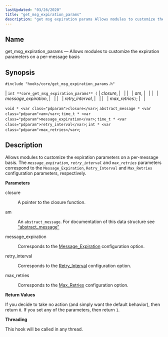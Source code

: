 ```yaml
---
lastUpdated: "03/26/2020"
title: "get_msg_expiration_params"
description: "get msg expiration params Allows modules to customize the expiration parameters on a per message basis int core get msg expiration params closure am message expiration retry interval max retries void closure abstract message am time t message expiration time t retry interval int max retries Allows modules to customize..."
---
```


<a name="hooks.core.get_msg_expiration_params"></a> 
## Name

get_msg_expiration_params — Allows modules to customize the expiration parameters on a per-message basis

## Synopsis

`#include "hooks/core/get_msg_expiration_params.h"`

| `int **core_get_msg_expiration_params** (` | <var class="pdparam">closure</var>, |   |
|   | <var class="pdparam">am</var>, |   |
|   | <var class="pdparam">message_expiration</var>, |   |
|   | <var class="pdparam">retry_interval</var>, |   |
|   | <var class="pdparam">max_retries</var>`)`; |   |

`void * <var class="pdparam">closure</var>`;
`abstract_message * <var class="pdparam">am</var>`;
`time_t * <var class="pdparam">message_expiration</var>`;
`time_t * <var class="pdparam">retry_interval</var>`;
`int * <var class="pdparam">max_retries</var>`;<a name="idp37458720"></a> 
## Description

Allows modules to customize the expiration parameters on a per-message basis. The *`message_expiration`*, *`retry_interval`* and *`max_retries`* parameters correspond to the `Message_Expiration`, `Retry_Interval` and `Max_Retries` configuration parameters, respectively.

**<a name="idp37462720"></a> Parameters**

<dl class="variablelist">

<dt>closure</dt>

<dd>

A pointer to the closure function.

</dd>

<dt>am</dt>

<dd>

An `abstract_message`. For documentation of this data structure see [“abstract_message”](/momentum/3/3-api/structs-abstract-message)

</dd>

<dt>message_expiration</dt>

<dd>

Corresponds to the [Message_Expiration](/momentum/3/3-reference/3-reference-conf-ref-message-expiration) configuration option.

</dd>

<dt>retry_interval</dt>

<dd>

Corresponds to the [Retry_Interval](/momentum/3/3-reference/3-reference-conf-ref-retry-interval) configuration option.

</dd>

<dt>max_retries</dt>

<dd>

Corresponds to the [Max_Retries](/momentum/3/3-reference/3-reference-conf-ref-max-retries) configuration option.

</dd>

</dl>

**<a name="idp37476304"></a> Return Values**

If you decide to take no action (and simply want the default behavior), then return `0`. If you set any of the parameters, then return `1`.

**<a name="idp37478208"></a> Threading**

This hook will be called in any thread.